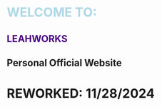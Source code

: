 # <font color="lightblue">WELCOME TO:</font>
## <font color="indigo">LEAHWORKS</font>

## Personal Official Website

# REWORKED: 11/28/2024
